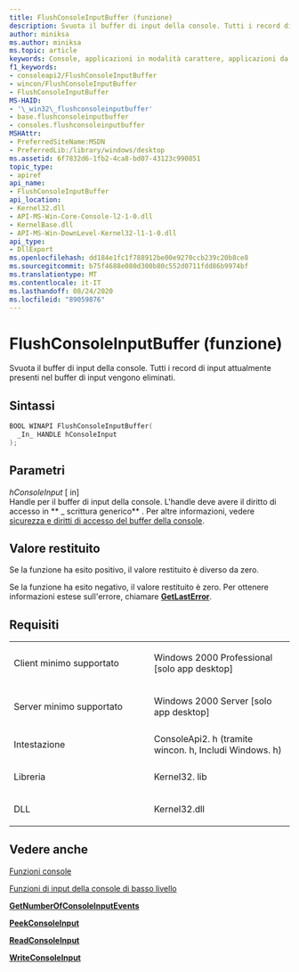 ```yaml
---
title: FlushConsoleInputBuffer (funzione)
description: Svuota il buffer di input della console. Tutti i record di input attualmente presenti nel buffer di input vengono eliminati.
author: miniksa
ms.author: miniksa
ms.topic: article
keywords: Console, applicazioni in modalità carattere, applicazioni da riga di comando, applicazioni Terminal, API console
f1_keywords:
- consoleapi2/FlushConsoleInputBuffer
- wincon/FlushConsoleInputBuffer
- FlushConsoleInputBuffer
MS-HAID:
- '\_win32\_flushconsoleinputbuffer'
- base.flushconsoleinputbuffer
- consoles.flushconsoleinputbuffer
MSHAttr:
- PreferredSiteName:MSDN
- PreferredLib:/library/windows/desktop
ms.assetid: 6f7832d6-1fb2-4ca8-bd07-43123c990851
topic_type:
- apiref
api_name:
- FlushConsoleInputBuffer
api_location:
- Kernel32.dll
- API-MS-Win-Core-Console-l2-1-0.dll
- KernelBase.dll
- API-MS-Win-DownLevel-Kernel32-l1-1-0.dll
api_type:
- DllExport
ms.openlocfilehash: dd184e1fc1f788912be00e9270ccb239c20b8ce8
ms.sourcegitcommit: b75f4688e080d300b80c552d0711fdd86b9974bf
ms.translationtype: MT
ms.contentlocale: it-IT
ms.lasthandoff: 08/24/2020
ms.locfileid: "89059876"
---
```

# <a name="flushconsoleinputbuffer-function"></a>FlushConsoleInputBuffer (funzione)


Svuota il buffer di input della console. Tutti i record di input attualmente presenti nel buffer di input vengono eliminati.

<a name="syntax"></a>Sintassi
------

```C
BOOL WINAPI FlushConsoleInputBuffer(
  _In_ HANDLE hConsoleInput
);
```

<a name="parameters"></a>Parametri
----------

*hConsoleInput* \[ in\]  
Handle per il buffer di input della console. L'handle deve avere il diritto di accesso in ** \_ scrittura generico** . Per altre informazioni, vedere [sicurezza e diritti di accesso del buffer della console](console-buffer-security-and-access-rights.md).

<a name="return-value"></a>Valore restituito
------------

Se la funzione ha esito positivo, il valore restituito è diverso da zero.

Se la funzione ha esito negativo, il valore restituito è zero. Per ottenere informazioni estese sull'errore, chiamare [**GetLastError**](https://msdn.microsoft.com/library/windows/desktop/ms679360).

<a name="requirements"></a>Requisiti
------------

<table>
<colgroup>
<col width="50%" />
<col width="50%" />
</colgroup>
<tbody>
<tr class="odd">
<td><p>Client minimo supportato</p></td>
<td><p>Windows 2000 Professional [solo app desktop]</p></td>
</tr>
<tr class="even">
<td><p>Server minimo supportato</p></td>
<td><p>Windows 2000 Server [solo app desktop]</p></td>
</tr>
<tr class="odd">
<td><p>Intestazione</p></td>
<td>ConsoleApi2. h (tramite wincon. h, Includi Windows. h)</td>
</tr>
<tr class="even">
<td><p>Libreria</p></td>
<td>Kernel32. lib</td>
</tr>
<tr class="odd">
<td><p>DLL</p></td>
<td>Kernel32.dll</td>
</tr>
<tr class="even">
</tr>
<tr class="odd">
</tr>
<tr class="even">
</tr>
</tbody>
</table>

## <a name="span-idsee_alsospansee-also"></a><span id="see_also"></span>Vedere anche


[Funzioni console](console-functions.md)

[Funzioni di input della console di basso livello](low-level-console-input-functions.md)

[**GetNumberOfConsoleInputEvents**](getnumberofconsoleinputevents.md)

[**PeekConsoleInput**](peekconsoleinput.md)

[**ReadConsoleInput**](readconsoleinput.md)

[**WriteConsoleInput**](writeconsoleinput.md)

 

 




